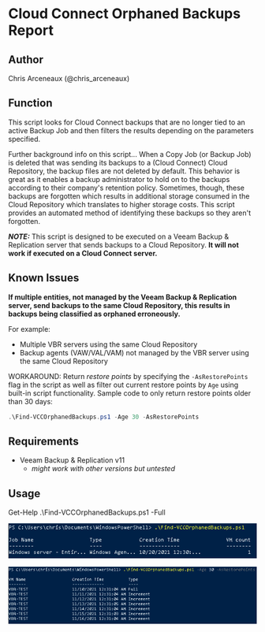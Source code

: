 # Cloud Connect Orphaned Backups Report

## Author

Chris Arceneaux (@chris_arceneaux)

## Function

This script looks for Cloud Connect backups that are no longer tied to an active Backup Job and then filters the results depending on the parameters specified.

Further background info on this script... When a Copy Job (or Backup Job) is deleted that was sending its backups to a (Cloud Connect) Cloud Repository, the backup files are not deleted by default. This behavior is great as it enables a backup administrator to hold on to the backups according to their company's retention policy. Sometimes, though, these backups are forgotten which results in additional storage consumed in the Cloud Repository which translates to higher storage costs. This script provides an automated method of identifying these backups so they aren't forgotten.

***NOTE:*** This script is designed to be executed on a Veeam Backup & Replication server that sends backups to a Cloud Repository. **It will not work if executed on a Cloud Connect server.**

## Known Issues

**If multiple entities, not managed by the Veeam Backup & Replication server, send backups to the same Cloud Repository, this results in backups being classified as orphaned erroneously.**

For example:

* Multiple VBR servers using the same Cloud Repository
* Backup agents (VAW/VAL/VAM) not managed by the VBR server using the same Cloud Repository

WORKAROUND: Return *restore points* by specifying the `-AsRestorePoints` flag in the script as well as filter out current restore points by `Age` using built-in script functionality. Sample code to only return restore points older than 30 days:

```powershell
.\Find-VCCOrphanedBackups.ps1 -Age 30 -AsRestorePoints
```

## Requirements

* Veeam Backup & Replication v11
  * *might work with other versions but untested*

## Usage

Get-Help .\Find-VCCOrphanedBackups.ps1 -Full

![Sample output](sample-output.png)

![Sample output](sample-output2.png)
